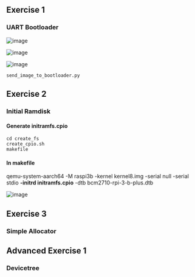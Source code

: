 ## Exercise 1
### UART Bootloader

![image](https://github.com/yantong0116/C-Cpp/assets/51469882/ca5506ce-134f-41e8-898c-82d0202be701)

![image](https://github.com/yantong0116/C-Cpp/assets/51469882/124f2f9b-5e3b-4be6-97c2-3bf6b6b4a2d8)

![image](https://github.com/yantong0116/C-Cpp/assets/51469882/55d41cb6-3609-4c6f-9a46-a31f26ee6fb1)

```
send_image_to_bootloader.py
```

## Exercise 2
### Initial Ramdisk

#### Generate initramfs.cpio

```
cd create_fs
create_cpio.sh
makefile
```

#### In makefile
qemu-system-aarch64 -M raspi3b -kernel kernel8.img -serial null -serial stdio **-initrd initramfs.cpio** -dtb bcm2710-rpi-3-b-plus.dtb

![image](https://github.com/yantong0116/C-Cpp/assets/51469882/6cab9a99-93eb-4384-bf83-79015614dfd5)

## Exercise 3
### Simple Allocator



## Advanced Exercise 1
### Devicetree






